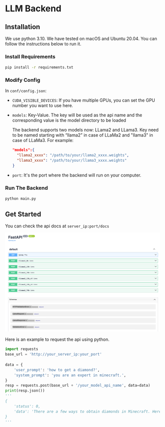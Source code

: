# LLM Backend

## Installation

We use python 3.10. We have tested on macOS and Ubuntu 20.04. You can follow the instructions below to run it.

### Install Requirements

```bash
pip install -r requirements.txt
```

### Modify Config

In `conf/config.json`:

- `CUDA_VISIBLE_DEVICES`: If you have multiple GPUs, you can set the GPU number you want to use here.

- `models`: Key-Value. The key will be used as the api name and the corresponding value is the model directory to be loaded

  The backend supports two models now: LLama2 and LLama3. Key need to be named starting with “llama2” in case of LLaMa2 and "llama3" in case of LLaMa3. For example:

  ```json
  "models":{
    "llama2_xxxx": "/path/to/your/llama2_xxxx.weights",
    "llama3_xxxx": "/path/to/your/llama3_xxxx.weights"
  }
  ```

- `port`: It's the port where the backend will run on your computer.

### Run The Backend

```bash
python main.py
```

## Get Started

You can check the api docs at `server_ip:port/docs`

![api](./images/api.png)

Here is an example to request the api using python.

```python
import requests
base_url = 'http://your_server_ip:your_port'

data = {
    'user_prompt': 'how to get a diamond?',
    'system_prompt': 'you are an expert in minecraft.',
}
resp = requests.post(base_url + '/your_model_api_name', data=data)
print(resp.json())
'''
{
	'status': 0, 
	'data': 'There are a few ways to obtain diamonds in Minecraft. Here are some of the most common methods:\n\n1. Mining: Diamonds can be found in caves, ravines, and underwater ruins. You can mine for diamonds by using a pickaxe to break apart diamond ore. The ore can be found in blocks that have a diamond shape.\n2. Trading: You can trade with villagers to obtain diamonds. Some villagers, such as blacksmiths, will sell diamonds in exchange for other items.\n3. Enchanting: You can enchant tools and weapons with the "Fortune" enchantment, which will increase your chances of finding diamonds while mining.\n4. Fishing: You can fish for diamonds in rivers, lakes, and oceans. The chance of catching a diamond is low, but it\'s a good way to get diamonds without having to mine for them.\n5. Finding treasure: You can find treasure chests in dungeons, abandoned mineshafts, and other structures. These chests often contain diamonds, as well as other valuable items.\n6. Playing in creative mode: If you\'re playing in creative mode, you can use the "give" command to give yourself diamonds. This is a good way to get diamonds quickly and easily.\n7. Using a mod: There are some mods that can help you obtain diamonds more easily. For example, the "Diamond Mod" adds a new ore that can be mined to obtain diamonds.\n8. Exploring abandoned mineshafts: Abandoned mineshafts often have diamonds in their chests, so exploring these structures can be a good way to find diamonds.\n9. Exploring dungeons: Dungeons often have diamonds in their chests, so exploring these structures can be a good way to find diamonds.\n10. Playing with a command block: If you have access to a command block, you can use the "give" command to give yourself diamonds. This is a good way to get diamonds quickly and easily.\n\nI hope these tips help you get your hands on some diamonds in Minecraft!'
}
'''

```

